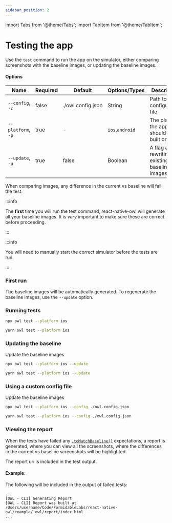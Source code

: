 ```yaml
---
sidebar_position: 2
---
```


import Tabs from '@theme/Tabs';
import TabItem from '@theme/TabItem';

# Testing the app

Use the `test` command to run the app on the simulator, either comparing screenshots with the baseline images, or updating the baseline images.

#### Options

| Name               | Required | Default           | Options/Types   | Description                                     |
| ------------------ | -------- | ----------------- | --------------- | ----------------------------------------------- |
| `--config`, `-c`   | false    | ./owl.config.json | String          | Path to the configuration file                  |
| `--platform`, `-p` | true     | -                 | `ios`,`android` | The platform the app should be built on         |
| `--update`, `-u`   | true     | false             | Boolean         | A flag about rewriting existing baseline images |

When comparing images, any difference in the current vs baseline will fail the test.

:::info

The **first** time you will run the test command, react-native-owl will generate all your baseline images. It is _very_ important to make sure these are correct before proceeding.

:::

:::info

You will need to manually start the correct simulator before the tests are run.

:::

### First run

The baseline images will be automatically generated. To regenerate the baseline images, use the `--update` option.

### Running tests

<Tabs  groupId="npm2yarn">
  <TabItem value="npm" label="npm">

```bash
npx owl test --platform ios
```

  </TabItem>
  <TabItem value="yarn" label="Yarn">

```bash
yarn owl test --platform ios
```

  </TabItem>
</Tabs>

### Updating the baseline

Update the baseline images

<Tabs  groupId="npm2yarn">
  <TabItem value="npm" label="npm">

```bash
npx owl test --platform ios --update
```

  </TabItem>
  <TabItem value="yarn" label="Yarn">

```bash
yarn owl test --platform ios --update
```

  </TabItem>
</Tabs>

### Using a custom config file

Update the baseline images

<Tabs  groupId="npm2yarn">
  <TabItem value="npm" label="npm">

```bash
npx owl test --platform ios --config ./owl.config.json
```

  </TabItem>
  <TabItem value="yarn" label="Yarn">

```bash
yarn owl test --platform ios --config ./owl.config.json
```

  </TabItem>
</Tabs>

### Viewing the report

When the tests have failed any [`.toMatchBaseline()`](/docs/api/matchers) expectations, a report is generated, where you can view all the screenshots, where the differences in the current vs baseline screenshots will be highlighted.

The report uri is included in the test output.

#### Example:

The following will be included in the output of failed tests:

```
...
[OWL - CLI] Generating Report
[OWL - CLI] Report was built at /Users/username/Code/FormidableLabs/react-native-owl/example/.owl/report/index.html
...
```
